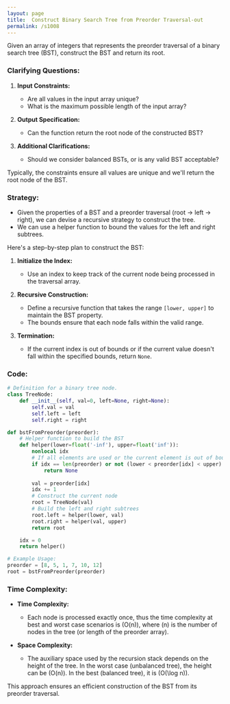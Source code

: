 ```yaml
---
layout: page
title:  Construct Binary Search Tree from Preorder Traversal-out
permalink: /s1008
---
```

Given an array of integers that represents the preorder traversal of a binary search tree (BST), construct the BST and return its root.

### Clarifying Questions:
1. **Input Constraints:**
   - Are all values in the input array unique?
   - What is the maximum possible length of the input array?

2. **Output Specification:**
   - Can the function return the root node of the constructed BST?

3. **Additional Clarifications:**
   - Should we consider balanced BSTs, or is any valid BST acceptable?

Typically, the constraints ensure all values are unique and we'll return the root node of the BST.

### Strategy:
- Given the properties of a BST and a preorder traversal (root -> left -> right), we can devise a recursive strategy to construct the tree.
- We can use a helper function to bound the values for the left and right subtrees.

Here's a step-by-step plan to construct the BST:
1. **Initialize the Index:**
   - Use an index to keep track of the current node being processed in the traversal array.
   
2. **Recursive Construction:**
   - Define a recursive function that takes the range `[lower, upper]` to maintain the BST property.
   - The bounds ensure that each node falls within the valid range.
   
3. **Termination:**
   - If the current index is out of bounds or if the current value doesn't fall within the specified bounds, return `None`.

### Code:
```python
# Definition for a binary tree node.
class TreeNode:
    def __init__(self, val=0, left=None, right=None):
        self.val = val
        self.left = left
        self.right = right

def bstFromPreorder(preorder):
    # Helper function to build the BST
    def helper(lower=float('-inf'), upper=float('inf')):
        nonlocal idx
        # If all elements are used or the current element is out of bounds
        if idx == len(preorder) or not (lower < preorder[idx] < upper):
            return None
        
        val = preorder[idx]
        idx += 1
        # Construct the current node
        root = TreeNode(val)
        # Build the left and right subtrees
        root.left = helper(lower, val)
        root.right = helper(val, upper)
        return root

    idx = 0
    return helper()

# Example Usage:
preorder = [8, 5, 1, 7, 10, 12]
root = bstFromPreorder(preorder)
```

### Time Complexity:
- **Time Complexity:**
  - Each node is processed exactly once, thus the time complexity at best and worst case scenarios is \(O(n)\), where \(n\) is the number of nodes in the tree (or length of the preorder array).

- **Space Complexity:**
  - The auxiliary space used by the recursion stack depends on the height of the tree. In the worst case (unbalanced tree), the height can be \(O(n)\). In the best (balanced tree), it is \(O(\log n)\).

This approach ensures an efficient construction of the BST from its preorder traversal.